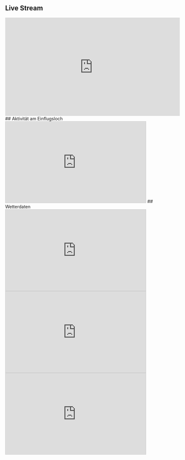 ## Live Stream
<iframe width="560" height="315" src="https://www.youtube.com/embed/live_stream?channel=UC7yyUXVOtpoqOYlfLAHYFpA" frameborder="0" allowfullscreen></iframe>
## Aktivität am Einflugsloch
<iframe width="450" height="260" style="border: 1px solid #cccccc;" src="http://api.thingspeak.com/channels/62475/charts/5?width=450&height=260&sum=10&days=10&dynamic=true&type=column&yaxis=Aktivit%C3%A4t&xaxis=Datum&title=Einflugsloch" ></iframe>
## Wetterdaten
<iframe width="450" height="260" style="border: 1px solid #cccccc;" src="http://api.thingspeak.com/channels/62475/charts/2?width=450&height=260&days=10&dynamic=true&yaxis=%C2%B0C&xaxis=Datum&title=Temperatur" ></iframe>
<iframe width="450" height="260" style="border: 1px solid #cccccc;" src="http://api.thingspeak.com/channels/62475/charts/3?width=450&height=260&days=10&dynamic=true&yaxis=Pascal&xaxis=Datum&title=Luftdruck" ></iframe>
<iframe width="450" height="260" style="border: 1px solid #cccccc;" src="http://api.thingspeak.com/channels/62475/charts/4?width=450&height=260&days=10&dynamic=true&yaxis=Prozent&xaxis=Datum&title=Luftfeuchtitgkeit" ></iframe>

